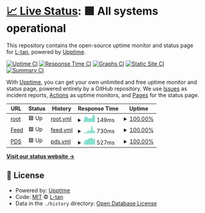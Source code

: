 # [📈 Live Status](https://stats.dolciss.net): <!--live status--> **🟩 All systems operational**

This repository contains the open-source uptime monitor and status page for [L-tan](http://dolciss.net/), powered by [Upptime](https://github.com/upptime/upptime).

[![Uptime CI](https://github.com/dolciss/upptime/workflows/Uptime%20CI/badge.svg)](https://github.com/dolciss/upptime/actions?query=workflow%3A%22Uptime+CI%22)
[![Response Time CI](https://github.com/dolciss/upptime/workflows/Response%20Time%20CI/badge.svg)](https://github.com/dolciss/upptime/actions?query=workflow%3A%22Response+Time+CI%22)
[![Graphs CI](https://github.com/dolciss/upptime/workflows/Graphs%20CI/badge.svg)](https://github.com/dolciss/upptime/actions?query=workflow%3A%22Graphs+CI%22)
[![Static Site CI](https://github.com/dolciss/upptime/workflows/Static%20Site%20CI/badge.svg)](https://github.com/dolciss/upptime/actions?query=workflow%3A%22Static+Site+CI%22)
[![Summary CI](https://github.com/dolciss/upptime/workflows/Summary%20CI/badge.svg)](https://github.com/dolciss/upptime/actions?query=workflow%3A%22Summary+CI%22)

With [Upptime](https://upptime.js.org), you can get your own unlimited and free uptime monitor and status page, powered entirely by a GitHub repository. We use [Issues](https://github.com/dolciss/upptime/issues) as incident reports, [Actions](https://github.com/dolciss/upptime/actions) as uptime monitors, and [Pages](https://stats.dolciss.net) for the status page.

<!--start: status pages-->
<!-- This summary is generated by Upptime (https://github.com/upptime/upptime) -->
<!-- Do not edit this manually, your changes will be overwritten -->
<!-- prettier-ignore -->
| URL | Status | History | Response Time | Uptime |
| --- | ------ | ------- | ------------- | ------ |
| <img alt="" src="https://icons.duckduckgo.com/ip3/dolciss.net.ico" height="13"> [root](https://dolciss.net/) | 🟩 Up | [root.yml](https://github.com/dolciss/upptime/commits/HEAD/history/root.yml) | <details><summary><img alt="Response time graph" src="./graphs/root/response-time-week.png" height="20"> 149ms</summary><br><a href="https://stats.dolciss.net/history/root"><img alt="Response time 149" src="https://img.shields.io/endpoint?url=https%3A%2F%2Fraw.githubusercontent.com%2Fdolciss%2Fupptime%2FHEAD%2Fapi%2Froot%2Fresponse-time.json"></a><br><a href="https://stats.dolciss.net/history/root"><img alt="24-hour response time 122" src="https://img.shields.io/endpoint?url=https%3A%2F%2Fraw.githubusercontent.com%2Fdolciss%2Fupptime%2FHEAD%2Fapi%2Froot%2Fresponse-time-day.json"></a><br><a href="https://stats.dolciss.net/history/root"><img alt="7-day response time 149" src="https://img.shields.io/endpoint?url=https%3A%2F%2Fraw.githubusercontent.com%2Fdolciss%2Fupptime%2FHEAD%2Fapi%2Froot%2Fresponse-time-week.json"></a><br><a href="https://stats.dolciss.net/history/root"><img alt="30-day response time 148" src="https://img.shields.io/endpoint?url=https%3A%2F%2Fraw.githubusercontent.com%2Fdolciss%2Fupptime%2FHEAD%2Fapi%2Froot%2Fresponse-time-month.json"></a><br><a href="https://stats.dolciss.net/history/root"><img alt="1-year response time 149" src="https://img.shields.io/endpoint?url=https%3A%2F%2Fraw.githubusercontent.com%2Fdolciss%2Fupptime%2FHEAD%2Fapi%2Froot%2Fresponse-time-year.json"></a></details> | <details><summary><a href="https://stats.dolciss.net/history/root">100.00%</a></summary><a href="https://stats.dolciss.net/history/root"><img alt="All-time uptime 100.00%" src="https://img.shields.io/endpoint?url=https%3A%2F%2Fraw.githubusercontent.com%2Fdolciss%2Fupptime%2FHEAD%2Fapi%2Froot%2Fuptime.json"></a><br><a href="https://stats.dolciss.net/history/root"><img alt="24-hour uptime 100.00%" src="https://img.shields.io/endpoint?url=https%3A%2F%2Fraw.githubusercontent.com%2Fdolciss%2Fupptime%2FHEAD%2Fapi%2Froot%2Fuptime-day.json"></a><br><a href="https://stats.dolciss.net/history/root"><img alt="7-day uptime 100.00%" src="https://img.shields.io/endpoint?url=https%3A%2F%2Fraw.githubusercontent.com%2Fdolciss%2Fupptime%2FHEAD%2Fapi%2Froot%2Fuptime-week.json"></a><br><a href="https://stats.dolciss.net/history/root"><img alt="30-day uptime 100.00%" src="https://img.shields.io/endpoint?url=https%3A%2F%2Fraw.githubusercontent.com%2Fdolciss%2Fupptime%2FHEAD%2Fapi%2Froot%2Fuptime-month.json"></a><br><a href="https://stats.dolciss.net/history/root"><img alt="1-year uptime 100.00%" src="https://img.shields.io/endpoint?url=https%3A%2F%2Fraw.githubusercontent.com%2Fdolciss%2Fupptime%2FHEAD%2Fapi%2Froot%2Fuptime-year.json"></a></details>
| <img alt="" src="https://icons.duckduckgo.com/ip3/bsky-feed.dolciss.net.ico" height="13"> [Feed](https://bsky-feed.dolciss.net/.well-known/did.json) | 🟩 Up | [feed.yml](https://github.com/dolciss/upptime/commits/HEAD/history/feed.yml) | <details><summary><img alt="Response time graph" src="./graphs/feed/response-time-week.png" height="20"> 730ms</summary><br><a href="https://stats.dolciss.net/history/feed"><img alt="Response time 588" src="https://img.shields.io/endpoint?url=https%3A%2F%2Fraw.githubusercontent.com%2Fdolciss%2Fupptime%2FHEAD%2Fapi%2Ffeed%2Fresponse-time.json"></a><br><a href="https://stats.dolciss.net/history/feed"><img alt="24-hour response time 646" src="https://img.shields.io/endpoint?url=https%3A%2F%2Fraw.githubusercontent.com%2Fdolciss%2Fupptime%2FHEAD%2Fapi%2Ffeed%2Fresponse-time-day.json"></a><br><a href="https://stats.dolciss.net/history/feed"><img alt="7-day response time 730" src="https://img.shields.io/endpoint?url=https%3A%2F%2Fraw.githubusercontent.com%2Fdolciss%2Fupptime%2FHEAD%2Fapi%2Ffeed%2Fresponse-time-week.json"></a><br><a href="https://stats.dolciss.net/history/feed"><img alt="30-day response time 625" src="https://img.shields.io/endpoint?url=https%3A%2F%2Fraw.githubusercontent.com%2Fdolciss%2Fupptime%2FHEAD%2Fapi%2Ffeed%2Fresponse-time-month.json"></a><br><a href="https://stats.dolciss.net/history/feed"><img alt="1-year response time 588" src="https://img.shields.io/endpoint?url=https%3A%2F%2Fraw.githubusercontent.com%2Fdolciss%2Fupptime%2FHEAD%2Fapi%2Ffeed%2Fresponse-time-year.json"></a></details> | <details><summary><a href="https://stats.dolciss.net/history/feed">100.00%</a></summary><a href="https://stats.dolciss.net/history/feed"><img alt="All-time uptime 99.97%" src="https://img.shields.io/endpoint?url=https%3A%2F%2Fraw.githubusercontent.com%2Fdolciss%2Fupptime%2FHEAD%2Fapi%2Ffeed%2Fuptime.json"></a><br><a href="https://stats.dolciss.net/history/feed"><img alt="24-hour uptime 100.00%" src="https://img.shields.io/endpoint?url=https%3A%2F%2Fraw.githubusercontent.com%2Fdolciss%2Fupptime%2FHEAD%2Fapi%2Ffeed%2Fuptime-day.json"></a><br><a href="https://stats.dolciss.net/history/feed"><img alt="7-day uptime 100.00%" src="https://img.shields.io/endpoint?url=https%3A%2F%2Fraw.githubusercontent.com%2Fdolciss%2Fupptime%2FHEAD%2Fapi%2Ffeed%2Fuptime-week.json"></a><br><a href="https://stats.dolciss.net/history/feed"><img alt="30-day uptime 100.00%" src="https://img.shields.io/endpoint?url=https%3A%2F%2Fraw.githubusercontent.com%2Fdolciss%2Fupptime%2FHEAD%2Fapi%2Ffeed%2Fuptime-month.json"></a><br><a href="https://stats.dolciss.net/history/feed"><img alt="1-year uptime 99.97%" src="https://img.shields.io/endpoint?url=https%3A%2F%2Fraw.githubusercontent.com%2Fdolciss%2Fupptime%2FHEAD%2Fapi%2Ffeed%2Fuptime-year.json"></a></details>
| <img alt="" src="https://icons.duckduckgo.com/ip3/pds.dolciss.net.ico" height="13"> [PDS](https://pds.dolciss.net/xrpc/_health) | 🟩 Up | [pds.yml](https://github.com/dolciss/upptime/commits/HEAD/history/pds.yml) | <details><summary><img alt="Response time graph" src="./graphs/pds/response-time-week.png" height="20"> 527ms</summary><br><a href="https://stats.dolciss.net/history/pds"><img alt="Response time 494" src="https://img.shields.io/endpoint?url=https%3A%2F%2Fraw.githubusercontent.com%2Fdolciss%2Fupptime%2FHEAD%2Fapi%2Fpds%2Fresponse-time.json"></a><br><a href="https://stats.dolciss.net/history/pds"><img alt="24-hour response time 489" src="https://img.shields.io/endpoint?url=https%3A%2F%2Fraw.githubusercontent.com%2Fdolciss%2Fupptime%2FHEAD%2Fapi%2Fpds%2Fresponse-time-day.json"></a><br><a href="https://stats.dolciss.net/history/pds"><img alt="7-day response time 527" src="https://img.shields.io/endpoint?url=https%3A%2F%2Fraw.githubusercontent.com%2Fdolciss%2Fupptime%2FHEAD%2Fapi%2Fpds%2Fresponse-time-week.json"></a><br><a href="https://stats.dolciss.net/history/pds"><img alt="30-day response time 523" src="https://img.shields.io/endpoint?url=https%3A%2F%2Fraw.githubusercontent.com%2Fdolciss%2Fupptime%2FHEAD%2Fapi%2Fpds%2Fresponse-time-month.json"></a><br><a href="https://stats.dolciss.net/history/pds"><img alt="1-year response time 494" src="https://img.shields.io/endpoint?url=https%3A%2F%2Fraw.githubusercontent.com%2Fdolciss%2Fupptime%2FHEAD%2Fapi%2Fpds%2Fresponse-time-year.json"></a></details> | <details><summary><a href="https://stats.dolciss.net/history/pds">100.00%</a></summary><a href="https://stats.dolciss.net/history/pds"><img alt="All-time uptime 99.99%" src="https://img.shields.io/endpoint?url=https%3A%2F%2Fraw.githubusercontent.com%2Fdolciss%2Fupptime%2FHEAD%2Fapi%2Fpds%2Fuptime.json"></a><br><a href="https://stats.dolciss.net/history/pds"><img alt="24-hour uptime 100.00%" src="https://img.shields.io/endpoint?url=https%3A%2F%2Fraw.githubusercontent.com%2Fdolciss%2Fupptime%2FHEAD%2Fapi%2Fpds%2Fuptime-day.json"></a><br><a href="https://stats.dolciss.net/history/pds"><img alt="7-day uptime 100.00%" src="https://img.shields.io/endpoint?url=https%3A%2F%2Fraw.githubusercontent.com%2Fdolciss%2Fupptime%2FHEAD%2Fapi%2Fpds%2Fuptime-week.json"></a><br><a href="https://stats.dolciss.net/history/pds"><img alt="30-day uptime 100.00%" src="https://img.shields.io/endpoint?url=https%3A%2F%2Fraw.githubusercontent.com%2Fdolciss%2Fupptime%2FHEAD%2Fapi%2Fpds%2Fuptime-month.json"></a><br><a href="https://stats.dolciss.net/history/pds"><img alt="1-year uptime 99.99%" src="https://img.shields.io/endpoint?url=https%3A%2F%2Fraw.githubusercontent.com%2Fdolciss%2Fupptime%2FHEAD%2Fapi%2Fpds%2Fuptime-year.json"></a></details>

<!--end: status pages-->

[**Visit our status website →**](https://stats.dolciss.net)

## 📄 License

- Powered by: [Upptime](https://github.com/upptime/upptime)
- Code: [MIT](./LICENSE) © [L-tan](http://dolciss.net/)
- Data in the `./history` directory: [Open Database License](https://opendatacommons.org/licenses/odbl/1-0/)
